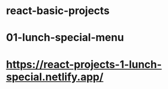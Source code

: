 # react-basic-projects

# 01-lunch-special-menu
# https://react-projects-1-lunch-special.netlify.app/
